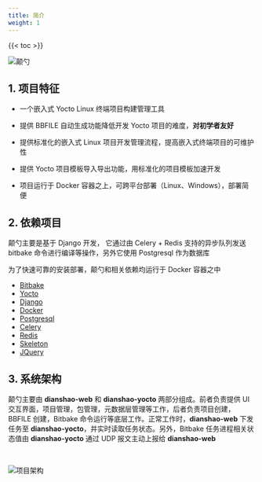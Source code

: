 ```yaml
---
title: 简介
weight: 1
---
```


{{< toc >}}

![颠勺](/dianshao-docs/images/mainpage.png)

## 1. 项目特征

- 一个嵌入式 Yocto Linux 终端项目构建管理工具


- 提供 BBFILE 自动生成功能降低开发 Yocto 项目的难度，**对初学者友好**
- 提供标准化的嵌入式 Linux 项目开发管理流程，提高嵌入式终端项目的可维护性
- 提供 Yocto 项目模板导入导出功能，用标准化的项目模板加速开发
- 项目运行于 Docker 容器之上，可跨平台部署（Linux、Windows），部署简便

## 2. 依赖项目

颠勺主要是基于 Django 开发， 它通过由 Celery + Redis 支持的异步队列发送 bitbake 命令进行编译等操作，另外它使用 Postgresql 作为数据库

为了快速可靠的安装部署，颠勺和相关依赖均运行于 Docker 容器之中

* [Bitbake](https://github.com/openembedded/bitbake)
* [Yocto](https://www.yoctoproject.org/)
* [Django](https://www.djangoproject.com/)
* [Docker](https://www.docker.com/)
* [Postgresql](https://www.postgresql.org/)
* [Celery](https://docs.celeryproject.org/en/stable/)
* [Redis](https://redis.io)
* [Skeleton](http://getskeleton.com/)
* [JQuery](https://jquery.com)

## 3. 系统架构

颠勺主要由 **dianshao-web** 和 **dianshao-yocto** 两部分组成。前者负责提供 UI 交互界面，项目管理，包管理，元数据层管理等工作，后者负责项目创建，BBFILE 创建，Bitbake 命令运行等底层工作。正常工作时，**dianshao-web** 下发任务至 **dianshao-yocto**，并实时读取任务状态。另外，Bitbake 任务进程相关状态值由 **dianshao-yocto** 通过 UDP 报文主动上报给 **dianshao-web**

<br>

![项目架构](/dianshao-docs/images/architecture.png)